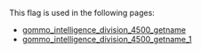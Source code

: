 This flag is used in the following pages:
 - [gommo_intelligence_division_4500_getname](../events/gommo_intelligence_division_4500_getname.md)
 - [gommo_intelligence_division_4500_getname_1](../events/gommo_intelligence_division_4500_getname_1.md)
